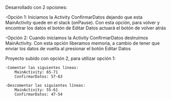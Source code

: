 Desarrollado con 2 opciones:

 -Opción 1:
    Iniciamos la Activity ConfirmarDatos dejando que esta MainActivity quede en el stack (onPause).
    Con esta opción, para volver y encontrar los datos el botón de Editar Datos actuará el botón de volver atrás
  
 -Opción 2:
    Cuando iniciamos la Activity ConfirmarDatos destruímos MainActivity.
    Con esta opción liberamos memoria, a cambio de tener que enviar los datos de vuelta al presionar el botón Editar Datos
 
 Proyecto subido con opción 2, para utilizar opción 1:
 
    -Comentar las siguientes líneas:
        MainActivity: 65-71
        ConfirmarDatos: 57-63
        
    -Descomentar las siguientes líneas:
        MainActivity: 55-61
        ConfirmarDatos: 47-54
